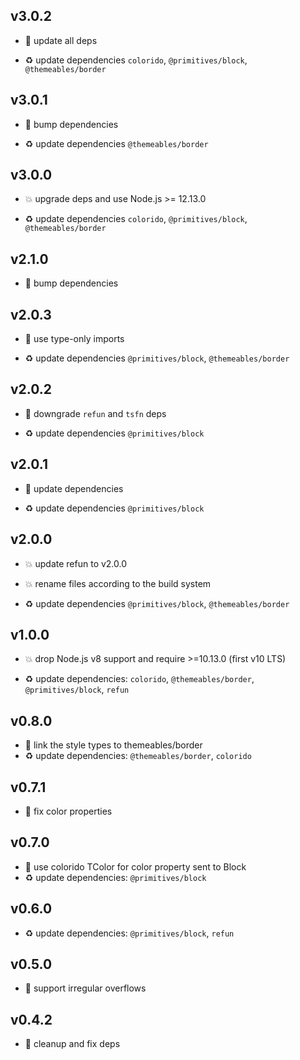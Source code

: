 ## v3.0.2

* 🐞 update all deps

* ♻️ update dependencies `colorido`, `@primitives/block`, `@themeables/border`

## v3.0.1

* 🐞 bump dependencies

* ♻️ update dependencies `@themeables/border`

## v3.0.0

* 💥 upgrade deps and use Node.js >= 12.13.0

* ♻️ update dependencies `colorido`, `@primitives/block`, `@themeables/border`

## v2.1.0

* 🌱 bump dependencies

## v2.0.3

* 🐞 use type-only imports

* ♻️ update dependencies `@primitives/block`, `@themeables/border`

## v2.0.2

* 🐞 downgrade `refun` and `tsfn` deps

* ♻️ update dependencies `@primitives/block`

## v2.0.1

* 🐞 update dependencies

* ♻️ update dependencies `@primitives/block`

## v2.0.0

* 💥 update refun to v2.0.0

* 💥 rename files according to the build system

* ♻️ update dependencies `@primitives/block`, `@themeables/border`

## v1.0.0

* 💥 drop Node.js v8 support and require >=10.13.0 (first v10 LTS)

* ♻️ update dependencies: `colorido`, `@themeables/border`, `@primitives/block`, `refun`

## v0.8.0

* 🌱 link the style types to themeables/border
* ♻️ update dependencies: `@themeables/border`, `colorido`

## v0.7.1

* 🐞 fix color properties

## v0.7.0

* 🌱 use colorido TColor for color property sent to Block
* ♻️ update dependencies: `@primitives/block`

## v0.6.0

* ♻️ update dependencies: `@primitives/block`, `refun`

## v0.5.0

* 🌱 support irregular overflows

## v0.4.2

* 🐞 cleanup and fix deps
